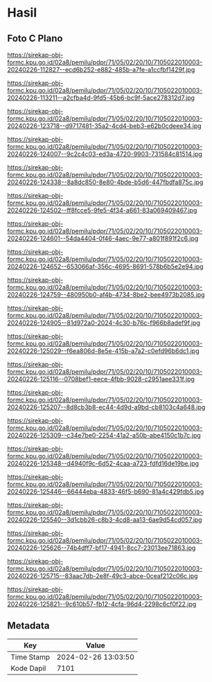 # Hasil

## Foto C Plano

https://sirekap-obj-formc.kpu.go.id/02a8/pemilu/pdpr/71/05/02/20/10/7105022010003-20240226-112827--ecd6b252-e882-485b-a7fe-a1ccfbf1429f.jpg

https://sirekap-obj-formc.kpu.go.id/02a8/pemilu/pdpr/71/05/02/20/10/7105022010003-20240226-113211--a2cfba4d-9fd5-45b6-bc9f-5ace278312d7.jpg

https://sirekap-obj-formc.kpu.go.id/02a8/pemilu/pdpr/71/05/02/20/10/7105022010003-20240226-123718--d9717481-35a2-4cd4-beb3-e62b0cdeee34.jpg

https://sirekap-obj-formc.kpu.go.id/02a8/pemilu/pdpr/71/05/02/20/10/7105022010003-20240226-124007--9c2c4c03-ed3a-4720-9903-731584c81514.jpg

https://sirekap-obj-formc.kpu.go.id/02a8/pemilu/pdpr/71/05/02/20/10/7105022010003-20240226-124338--8a8dc850-8e80-4bde-b5d6-447fbdfa875c.jpg

https://sirekap-obj-formc.kpu.go.id/02a8/pemilu/pdpr/71/05/02/20/10/7105022010003-20240226-124502--ff8fcce5-9fe5-4f34-a661-83a069409467.jpg

https://sirekap-obj-formc.kpu.go.id/02a8/pemilu/pdpr/71/05/02/20/10/7105022010003-20240226-124601--54da4404-0f46-4aec-9e77-a801f891f2c6.jpg

https://sirekap-obj-formc.kpu.go.id/02a8/pemilu/pdpr/71/05/02/20/10/7105022010003-20240226-124652--653066af-356c-4695-8691-578b6b5e2e94.jpg

https://sirekap-obj-formc.kpu.go.id/02a8/pemilu/pdpr/71/05/02/20/10/7105022010003-20240226-124759--480950b0-af4b-4734-8be2-bee4973b2085.jpg

https://sirekap-obj-formc.kpu.go.id/02a8/pemilu/pdpr/71/05/02/20/10/7105022010003-20240226-124905--81d972a0-2024-4c30-b76c-f966b8adef9f.jpg

https://sirekap-obj-formc.kpu.go.id/02a8/pemilu/pdpr/71/05/02/20/10/7105022010003-20240226-125029--f6ea806d-8e5e-415b-a7a2-c0efd96b6dc1.jpg

https://sirekap-obj-formc.kpu.go.id/02a8/pemilu/pdpr/71/05/02/20/10/7105022010003-20240226-125116--0708bef1-eece-4fbb-9028-c2951aee331f.jpg

https://sirekap-obj-formc.kpu.go.id/02a8/pemilu/pdpr/71/05/02/20/10/7105022010003-20240226-125207--8d8cb3b8-ec44-4d9d-a9bd-cb8103c4a648.jpg

https://sirekap-obj-formc.kpu.go.id/02a8/pemilu/pdpr/71/05/02/20/10/7105022010003-20240226-125309--c34e7be0-2254-41a2-a50b-abe4150c1b7c.jpg

https://sirekap-obj-formc.kpu.go.id/02a8/pemilu/pdpr/71/05/02/20/10/7105022010003-20240226-125348--d4940f9c-6d52-4caa-a723-fdfd16de19be.jpg

https://sirekap-obj-formc.kpu.go.id/02a8/pemilu/pdpr/71/05/02/20/10/7105022010003-20240226-125446--66444eba-4833-46f5-b690-81a4c429fdb5.jpg

https://sirekap-obj-formc.kpu.go.id/02a8/pemilu/pdpr/71/05/02/20/10/7105022010003-20240226-125540--3d1cbb26-c8b3-4cd8-aa13-6ae9d54cd057.jpg

https://sirekap-obj-formc.kpu.go.id/02a8/pemilu/pdpr/71/05/02/20/10/7105022010003-20240226-125626--74b4dff7-bf17-4941-8cc7-23013ee71863.jpg

https://sirekap-obj-formc.kpu.go.id/02a8/pemilu/pdpr/71/05/02/20/10/7105022010003-20240226-125715--83aac7db-2e8f-49c3-abce-0ceaf212c06c.jpg

https://sirekap-obj-formc.kpu.go.id/02a8/pemilu/pdpr/71/05/02/20/10/7105022010003-20240226-125821--9c610b57-fb12-4cfa-96d4-2298c6cf0f22.jpg


## Metadata

| Key        | Value               |
| ---------- | ------------------- |
| Time Stamp | 2024-02-26 13:03:50 |
| Kode Dapil | 7101                |



